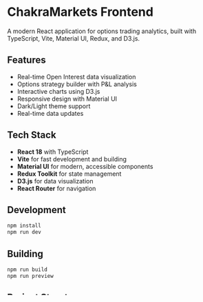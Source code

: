 # ChakraMarkets Frontend

A modern React application for options trading analytics, built with TypeScript, Vite, Material UI, Redux, and D3.js.

## Features
- Real-time Open Interest data visualization
- Options strategy builder with P&L analysis
- Interactive charts using D3.js
- Responsive design with Material UI
- Dark/Light theme support
- Real-time data updates

## Tech Stack
- **React 18** with TypeScript
- **Vite** for fast development and building
- **Material UI** for modern, accessible components
- **Redux Toolkit** for state management
- **D3.js** for data visualization
- **React Router** for navigation

## Development
```bash
npm install
npm run dev
```

## Building
```bash
npm run build
npm run preview
```

## Project Structure
- `/src/components` - React components organized by feature
- `/src/features` - Redux slices and state management
- `/src/hooks` - Custom React hooks
- `/src/utils` - Utility functions
- `/src/theme` - Material UI theme configuration
